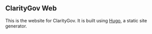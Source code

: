 ## ClarityGov Web

This is the website for ClarityGov. It is built using [Hugo](https://gohugo.io/), a static site generator.
